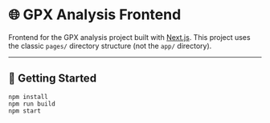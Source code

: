 # 🌐 GPX Analysis Frontend

Frontend for the GPX analysis project built with [Next.js](https://nextjs.org/). This project uses the classic `pages/` directory structure (not the `app/` directory).

---

## 🚀 Getting Started
```
npm install
npm run build
npm start
```